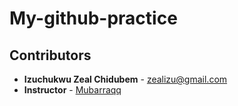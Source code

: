 # My-github-practice
## Contributors

- **Izuchukwu Zeal Chidubem** - [zealizu@gmail.com](mailto:zealizu@gmail.com)  
- **Instructor** - [Mubarraqq](https://github.com/mubarraqqq)
